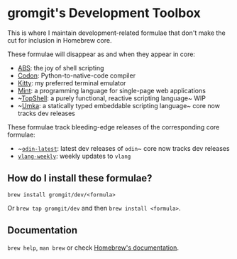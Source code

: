 # gromgit's Development Toolbox

This is where I maintain development-related formulae that don't make the cut for inclusion in Homebrew core.

These formulae will disappear as and when they appear in core:
* [ABS](https://www.abs-lang.org/): the joy of shell scripting
* [Codon](https://docs.exaloop.io/codon/): Python-to-native-code compiler
* [Kitty](https://sw.kovidgoyal.net/kitty/): my preferred terminal emulator
* [Mint](https://www.mint-lang.com/): a programming language for single-page web applications
* ~[TopShell](https://github.com/topshell-language/topshell): a purely functional, reactive scripting language~ WIP
* ~[Umka](https://github.com/vtereshkov/umka-lang): a statically typed embeddable scripting language~ core now tracks dev releases

These formulae track bleeding-edge releases of the corresponding core formulae:
* ~[`odin-latest`](https://github.com/odin-lang/Odin): latest dev releases of `odin`~ core now tracks dev releases
* [`vlang-weekly`](https://github.com/vlang/v): weekly updates to `vlang`

## How do I install these formulae?
`brew install gromgit/dev/<formula>`

Or `brew tap gromgit/dev` and then `brew install <formula>`.

## Documentation
`brew help`, `man brew` or check [Homebrew's documentation](https://docs.brew.sh).
